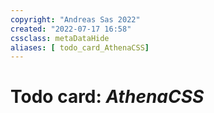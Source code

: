 ```yaml
---
copyright: "Andreas Sas 2022"
created: "2022-07-17 16:58"
cssclass: metaDataHide
aliases: [ todo_card_AthenaCSS]
---
```


# Todo card: *AthenaCSS*